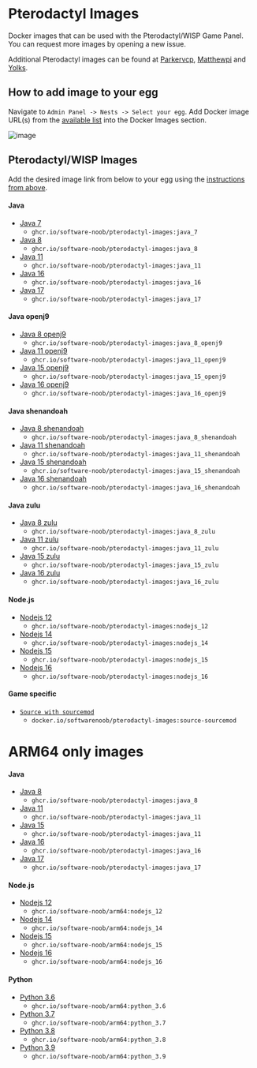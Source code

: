 # Pterodactyl Images
Docker images that can be used with the Pterodactyl/WISP Game Panel. You can request more images by opening a new issue.

Additional Pterodactyl images can be found at [Parkervcp](https://github.com/parkervcp/images), [Matthewpi](https://github.com/matthewpi/images) and [Yolks](https://github.com/pterodactyl/yolks).

## How to add image to your egg

Navigate to `Admin Panel -> Nests -> Select your egg`. Add Docker image URL(s) from the [available list](https://github.com/Software-Noob/pterodactyl-images#pterodactylwisp-images) into the Docker Images section.

![image](https://user-images.githubusercontent.com/10975908/120903180-56719d80-c64d-11eb-8666-02de8ea80701.png)

## Pterodactyl/WISP Images

Add the desired image link from below to your egg using the [instructions from above](https://github.com/Software-Noob/pterodactyl-images#pterodactyl-images).

#### Java
- [Java 7](https://github.com/Software-Noob/pterodactyl-images/tree/main/java/7)
  - `ghcr.io/software-noob/pterodactyl-images:java_7`  
- [Java 8](https://github.com/Software-Noob/pterodactyl-images/tree/main/java/8)
  - `ghcr.io/software-noob/pterodactyl-images:java_8`
- [Java 11](https://github.com/Software-Noob/pterodactyl-images/tree/main/java/11)
  - `ghcr.io/software-noob/pterodactyl-images:java_11`
- [Java 16](https://github.com/Software-Noob/pterodactyl-images/tree/main/java/16) 
  - `ghcr.io/software-noob/pterodactyl-images:java_16`  
- [Java 17](https://github.com/Software-Noob/pterodactyl-images/tree/main/java/17) 
  - `ghcr.io/software-noob/pterodactyl-images:java_17`
#### Java openj9
- [Java 8 openj9](https://github.com/Software-Noob/pterodactyl-images/tree/main/java-openj9/8)
  - `ghcr.io/software-noob/pterodactyl-images:java_8_openj9`  
- [Java 11 openj9](https://github.com/Software-Noob/pterodactyl-images/tree/main/java-openj9/11)
  - `ghcr.io/software-noob/pterodactyl-images:java_11_openj9`
- [Java 15 openj9](https://github.com/Software-Noob/pterodactyl-images/tree/main/java-openj9/15)
  - `ghcr.io/software-noob/pterodactyl-images:java_15_openj9`  
- [Java 16 openj9](https://github.com/Software-Noob/pterodactyl-images/tree/main/java-openj9/16)
  - `ghcr.io/software-noob/pterodactyl-images:java_16_openj9`
#### Java shenandoah  
- [Java 8 shenandoah](https://github.com/Software-Noob/pterodactyl-images/tree/main/java-shenandoah/8)
  - `ghcr.io/software-noob/pterodactyl-images:java_8_shenandoah`
- [Java 11 shenandoah](https://github.com/Software-Noob/pterodactyl-images/tree/main/java-shenandoah/11)
  - `ghcr.io/software-noob/pterodactyl-images:java_11_shenandoah`
- [Java 15 shenandoah](https://github.com/Software-Noob/pterodactyl-images/tree/main/java-shenandoah/15)
  - `ghcr.io/software-noob/pterodactyl-images:java_15_shenandoah`
- [Java 16 shenandoah](https://github.com/Software-Noob/pterodactyl-images/tree/main/java-shenandoah/16)
  - `ghcr.io/software-noob/pterodactyl-images:java_16_shenandoah`
#### Java zulu  
- [Java 8 zulu](https://github.com/Software-Noob/pterodactyl-images/tree/main/java-zulu/8)
  - `ghcr.io/software-noob/pterodactyl-images:java_8_zulu`
- [Java 11 zulu](https://github.com/Software-Noob/pterodactyl-images/tree/main/java-zulu/11)
  - `ghcr.io/software-noob/pterodactyl-images:java_11_zulu`
- [Java 15 zulu](https://github.com/Software-Noob/pterodactyl-images/tree/main/java-zulu/15)
  - `ghcr.io/software-noob/pterodactyl-images:java_15_zulu`
- [Java 16 zulu](https://github.com/Software-Noob/pterodactyl-images/tree/main/java-zulu/16)
  - `ghcr.io/software-noob/pterodactyl-images:java_16_zulu`
  
#### Node.js
- [Nodejs 12](https://github.com/Software-Noob/pterodactyl-images/tree/main/nodejs/12)
  - `ghcr.io/software-noob/pterodactyl-images:nodejs_12`
- [Nodejs 14](https://github.com/Software-Noob/pterodactyl-images/tree/main/nodejs/14)
  - `ghcr.io/software-noob/pterodactyl-images:nodejs_14`
- [Nodejs 15](https://github.com/Software-Noob/pterodactyl-images/tree/main/nodejs/15)
  - `ghcr.io/software-noob/pterodactyl-images:nodejs_15`
- [Nodejs 16](https://github.com/Software-Noob/pterodactyl-images/tree/main/nodejs/16)
  - `ghcr.io/software-noob/pterodactyl-images:nodejs_16`  

#### Game specific
- [`Source with sourcemod`](https://github.com/Software-Noob/pterodactyl-images/tree/main/games/source-sourcemod)
  - `docker.io/softwarenoob/pterodactyl-images:source-sourcemod`

# ARM64 only images

#### Java
- [Java 8](https://github.com/Software-Noob/pterodactyl-images/tree/main/arm64/java/8)
  - `ghcr.io/software-noob/pterodactyl-images:java_8`
- [Java 11](https://github.com/Software-Noob/pterodactyl-images/tree/main/arm64/java/11)
  - `ghcr.io/software-noob/pterodactyl-images:java_11`   
- [Java 15](https://github.com/Software-Noob/pterodactyl-images/tree/main/arm64/java/15)
  - `ghcr.io/software-noob/pterodactyl-images:java_11`
- [Java 16](https://github.com/Software-Noob/pterodactyl-images/tree/main/arm64/java/16) 
  - `ghcr.io/software-noob/pterodactyl-images:java_16`  
- [Java 17](https://github.com/Software-Noob/pterodactyl-images/tree/main/arm64/java/17) 
  - `ghcr.io/software-noob/pterodactyl-images:java_17`

#### Node.js
- [Nodejs 12](https://github.com/Software-Noob/pterodactyl-images/tree/main/arm64/nodejs/12)
  - `ghcr.io/software-noob/arm64:nodejs_12`
- [Nodejs 14](https://github.com/Software-Noob/pterodactyl-images/tree/main/arm64/nodejs/14)
  - `ghcr.io/software-noob/arm64:nodejs_14`
- [Nodejs 15](https://github.com/Software-Noob/pterodactyl-images/tree/main/arm64/nodejs/15)
  - `ghcr.io/software-noob/arm64:nodejs_15`
- [Nodejs 16](https://github.com/Software-Noob/pterodactyl-images/tree/main/arm64/nodejs/16)
  - `ghcr.io/software-noob/arm64:nodejs_16`  

#### Python
- [Python 3.6](https://github.com/Software-Noob/pterodactyl-images/tree/main/arm64/python/3.6)
  - `ghcr.io/software-noob/arm64:python_3.6`
- [Python 3.7](https://github.com/Software-Noob/pterodactyl-images/tree/main/arm64/python/3.7)
  - `ghcr.io/software-noob/arm64:python_3.7`
- [Python 3.8](https://github.com/Software-Noob/pterodactyl-images/tree/main/arm64/python/3.8)
  - `ghcr.io/software-noob/arm64:python_3.8`
- [Python 3.9](https://github.com/Software-Noob/pterodactyl-images/tree/main/arm64/python/3.9)
  - `ghcr.io/software-noob/arm64:python_3.9`  